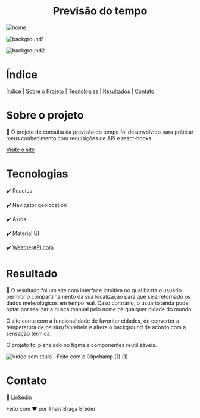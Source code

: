 <h1 align="center"> Previsão do tempo </h1>

![home](https://user-images.githubusercontent.com/99916975/216715329-fc8ce638-0303-4ee9-b095-c8f0ef8a2915.png)

![background1](https://user-images.githubusercontent.com/99916975/216689965-952714b8-4ebb-44fa-86b1-204956539eac.png)

![background2](https://user-images.githubusercontent.com/99916975/216715341-7b574912-2b50-4490-b0bf-fa44a21a4f72.png)

#  Índice 
  
  [Índice](#índice) | [Sobre o Projeto](#sobre-o-projeto) | [Tecnologias](#tecnologias)  | [Resultados](#resultado) | [Contato](#contato)

# Sobre o projeto 
 🔎 O projeto de consulta da previsão do tempo foi desenvolvido para práticar meus conhecimento com requisições de API e react-hooks.
 
  [Visite o site](https://weather-forecast-react-thaisbbreder.vercel.app/)
   
 # Tecnologias  
 ✔️ ReactJs
 
 ✔️ Navigator geolocation
 
 ✔️ Axios
 
 ✔️ Material UI
 
 ✔️ <a href="https://www.weatherapi.com/" title="Free Weather API">WeatherAPI.com</a>
 

# Resultado 
🚀  O resultado foi um site com interface intuitiva no qual basta o usuário permitir o compartilhamento da sua localização para que seja retornado os dados meterológicos em tempo real. Caso contrário, o usuário ainda pode optar por realizar a busca manual pelo nome de qualquer cidade do mundo. 
 
 O site conta com a funcionalidade de favoritar cidades, de converter a temperatura de celsius/fahrehein e altera o background de acordo com a sensação térmica.
 
 O projeto foi planejado no figma e componentes reutilizáveis. 
 
 ![Vídeo sem título ‐ Feito com o Clipchamp (1) (1)](https://user-images.githubusercontent.com/99916975/216718323-ee7a1725-d166-4e90-a371-11af2beae8b4.gif)

# Contato  
🤝  [Linkedin](https://www.linkedin.com/in/thaisbbreder/)

Feito com ❤️ por Thaís Braga Breder



